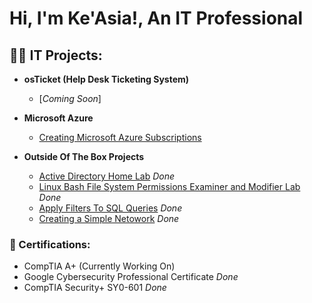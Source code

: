 <h1>Hi, I'm Ke'Asia!, An IT Professional </h1>

<h2>👩‍💻 IT Projects:</h2>

- <b> osTicket (Help Desk Ticketing System)</b>
  - [*Coming Soon*]
- <b> Microsoft Azure</b>
  - [Creating Microsoft Azure Subscriptions]()

- <b> Outside Of The Box Projects</b>
  - [Active Directory Home Lab](https://github.com/KeasiaCyber/ActiveDirectoryLab/tree/main) *Done*
  - [Linux Bash File System Permissions Examiner and Modifier Lab](https://github.com/KeasiaCyber/Manage_File_Permission_With_LinuxLab) *Done*
  - [Apply Filters To SQL Queries](https://github.com/KeasiaCyber/SQL_Queries_Lab) *Done*
  - [Creating a Simple Netowork](https://github.com/KeasiaCyber/Creating-a-Simple-Network/tree/main) *Done*

<h3>📜 Certifications: </h3>

- CompTIA A+ (Currently Working On)
- Google Cybersecurity Professional Certificate *Done*
- CompTIA Security+ SY0-601 *Done*




<!--
**KeasiaCyber/KeasiaCyber** is a ✨ _special_ ✨ repository because its `README.md` (this file) appears on your GitHub profile.

Here are some ideas to get you started:

- 🔭 I’m currently working on ...
- 🌱 I’m currently learning ...
- 👯 I’m looking to collaborate on ...
- 🤔 I’m looking for help with ...
- 💬 Ask me about ...
- 📫 How to reach me: ...
- 😄 Pronouns: ...
- ⚡ Fun fact: ...
-->
